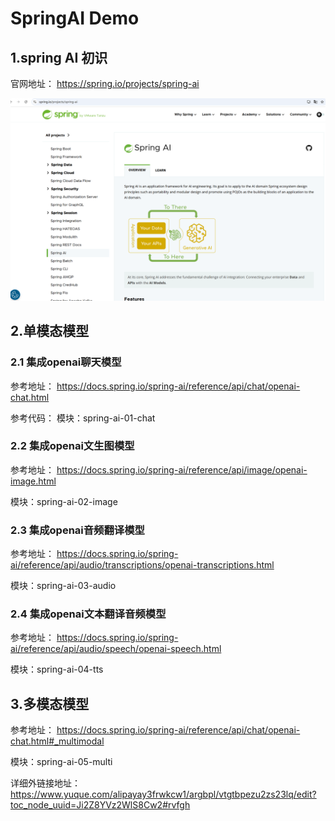 # SpringAI  Demo

## 1.spring AI 初识
官网地址：
https://spring.io/projects/spring-ai

![springai官网.png](img/springai官网.png)

## 2.单模态模型
### 2.1 集成openai聊天模型
参考地址：
https://docs.spring.io/spring-ai/reference/api/chat/openai-chat.html

参考代码：
模块：spring-ai-01-chat

### 2.2 集成openai文生图模型
参考地址：
https://docs.spring.io/spring-ai/reference/api/image/openai-image.html

模块：spring-ai-02-image

### 2.3 集成openai音频翻译模型
参考地址：
https://docs.spring.io/spring-ai/reference/api/audio/transcriptions/openai-transcriptions.html

模块：spring-ai-03-audio

### 2.4 集成openai文本翻译音频模型
参考地址：
https://docs.spring.io/spring-ai/reference/api/audio/speech/openai-speech.html

模块：spring-ai-04-tts

## 3.多模态模型
参考地址：
https://docs.spring.io/spring-ai/reference/api/chat/openai-chat.html#_multimodal

模块：spring-ai-05-multi

详细外链接地址：
https://www.yuque.com/alipayay3frwkcw1/argbpl/vtgtbpezu2zs23lq/edit?toc_node_uuid=Ji2Z8YVz2WlS8Cw2#rvfgh


